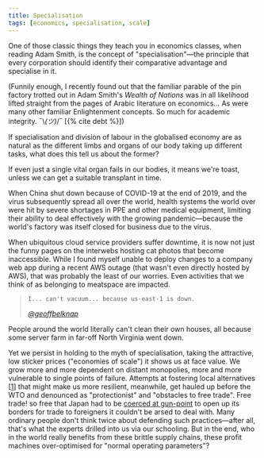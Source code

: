 ```yaml
---
title: Specialisation
tags: [economics, specialisation, scale]
---
```


One of those classic things they teach you in economics classes, when reading
Adam Smith, is the concept of "specialisation"—the principle that every
corporation should identify their comparative advantage and specialise in it.

(Funnily enough, I recently found out that the familiar parable of the pin
factory trotted out in Adam Smith's _Wealth of Nations_ was in all likelihood
lifted straight from the pages of Arabic literature on economics... As were
many other familiar Enlightenment concepts. So much for academic integrity.
¯\\_(ツ)_/¯ [{% cite debt %}])

If specialisation and division of labour in the globalised economy are as
natural as the different limbs and organs of our body taking up different
tasks, what does this tell us about the former?

If even just a single vital organ fails in our bodies, it means we're toast,
unless we can get a suitable transplant in time.

When China shut down because of COVID-19 at the end of 2019, and the virus
subsequently spread all over the world, health systems the world over were hit
by severe shortages in PPE and other medical equipment, limiting their ability
to deal effectively with the growing pandemic—because the world's factory was
itself closed for business due to the virus.

When ubiquitous cloud service providers suffer downtime, it is now not just
the funny pages on the interwebs hosting cat photos that become inaccessible.
While I found myself unable to deploy changes to a company web app during a
recent AWS outage (that wasn't even directly hosted by AWS), that was probably
the least of our worries. Even activities that we think of as belonging to
meatspace are impacted.

<blockquote>
  <div class="quote" markdown="1">
    
    I... can't vacuum... because us-east-1 is down.

  </div>
  <cite class="attribution">
    <a href='https://twitter.com/geoffbelknap/status/1331690657170157568'>@geoffbelknap</a>
  </cite>
</blockquote>


People around the world literally can't clean their own houses, all because
some server farm in far-off North Virginia went down.

Yet we persist in holding to the myth of specialisation, taking the
attractive, low sticker prices ("economies of scale") it shows us at face
value. We grow more and more dependent on distant monopolies, more and more
vulnerable to single points of failure. Attempts at fostering local
alternatives [[1]] that might make us more resilient, meanwhile, get hauled up
before the WTO and denounced as "protectionist" and "obstacles to free trade".
Free trade! so free that Japan had to be [coerced at gun-point][kanagawa] to
open up its borders for trade to foreigners it couldn't be arsed to deal with.
Many ordinary people don't think twice about defending such practices—after
all, that's what the experts drilled into us via our schooling. But in the
end, who in the world really benefits from these brittle supply chains, these
profit machines over-optimised for "normal operating parameters"?

[1]: https://www.paulkingsnorth.net/bove
[kanagawa]: https://en.wikipedia.org/wiki/Convention_of_Kanagawa